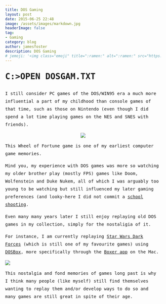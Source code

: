 ```yaml
---
title: DOS Gaming
layout: post
date: 2015-06-25 22:48
image: /assets/images/markdown.jpg
headerImage: false
tag:
- Gaming
category: blog
author: jamesfoster
description: DOS Gaming
# jemoji: '<img class="emoji" title=":ramen:" alt=":ramen:" src="https://assets.github.com/images/icons/emoji/unicode/1f35c.png" height="20" width="20" align="absmiddle">'
---
```


<div class="test">
<h3>C:>OPEN DOSGAM.TXT</h3>

<p>I still consider PC games of the DOS/WIN95 era a much more influential a part of my childhood than console games of that time, such as those on Nintendo (even though I did spend a lot time playing games on the NES and SNES with friends).

 <p style="text-align:center;"><img src="https://samuelhewitt.com/blog/img/2015/dos-wheel-of-fortune.gif"></p>

<p>This Wheel of Fortune game is one of my earliest computer game memories.</p>

<p>Mind you, my experience with DOS games was more so watching my older brother play (mostly FPS) games like Doom, Wolfenstein and Duke Nukem, all of which I was arguably too young to be watching but still influenced my later gaming preferences (and looky-here I did not commit a <a href="https://en.wikipedia.org/wiki/Columbine_High_School_massacre#Video_games">school shooting</a>.</p>

<p>Even many many years later I still enjoy replaying old DOS games in my collection, simply for the nostaligia of it.</p>

<p>For instance, I am currently replaying <a href="https://en.wikipedia.org/wiki/Star_Wars:_Dark_Forces">Star Wars Dark Forces</a> (which is still one of my favourite games) using <a href="http://www.dosbox.com/">DOSBox</a>, more specifically through the <a href="http://boxerapp.com/">Boxer app</a> on the Mac.</p>

<img src="https://samuelhewitt.com/blog/img/2015/star-wars-dark-forces.png" style="border-radius=5px;">

<p>This nostalgia and fond memories of games long past is why I think many people (like myself) still find themselves wanting to replay them and/or develop ways to do so and many games are still great in spite of their age.</p>


<style>
	.test {
		font-family:"Perfect DOS VGA 437",monospace;
		line-height: 25px;
	}

	h3 {
		font-family: inherit;
		font-style: bold;
    	font-size: 27px;
    	line-height: 39px;
    	margin: 24px 0;
	}
</style>